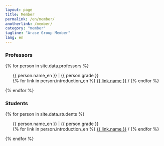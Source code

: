 ```yaml
---
layout: page
title: Member
permalink: /en/member/
anotherlink: /member/
category: "member"
tagline: "Arase Group Member"
lang: en
---
```


<h3 class="member-role"><span>Professors</span></h3> 

{% for person in site.data.professors %}
  <ul class="member-content">
    {{ person.name_en }} | {{ person.grade }} <br>
    {% for link in person.introduction_en %}
        <a target='_blank' rel='noopener noreferrer' href='{{ link.link }}'>{{ link.name }}</a> /
    {% endfor %}
  </ul>
{% endfor %}

<h3 class="member-role"><span>Students</span></h3>

{% for person in site.data.students %}
  <ul class="member-content">
    {{ person.name_en }} | {{ person.grade }} <br>
    {% for link in person.introduction_en %}
        <a target='_blank' rel='noopener noreferrer' href='{{ link.link }}'>{{ link.name }}</a> /
    {% endfor %}
  </ul>
{% endfor %}
